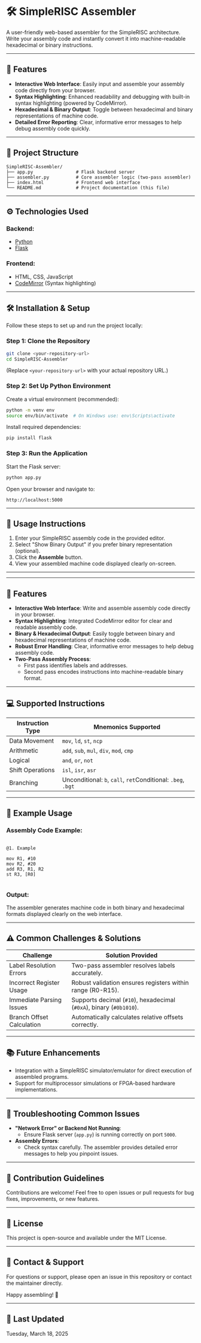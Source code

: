 # 🛠️ SimpleRISC Assembler

A user-friendly web-based assembler for the SimpleRISC architecture. Write your assembly code and instantly convert it into machine-readable hexadecimal or binary instructions.

---

## 🚀 Features

- **Interactive Web Interface**: Easily input and assemble your assembly code directly from your browser.
- **Syntax Highlighting**: Enhanced readability and debugging with built-in syntax highlighting (powered by CodeMirror).
- **Hexadecimal \& Binary Output**: Toggle between hexadecimal and binary representations of machine code.
- **Detailed Error Reporting**: Clear, informative error messages to help debug assembly code quickly.

---

## 📂 Project Structure

```
SimpleRISC-Assembler/
├── app.py                # Flask backend server
├── assembler.py          # Core assembler logic (two-pass assembler)
├── index.html            # Frontend web interface
└── README.md             # Project documentation (this file)
```

---

## ⚙️ Technologies Used

### Backend:

- [Python](https://www.python.org/)
- [Flask](https://flask.palletsprojects.com/en/latest/)


### Frontend:

- HTML, CSS, JavaScript
- [CodeMirror](https://codemirror.net/) (Syntax highlighting)

---

## 🛠️ Installation \& Setup

Follow these steps to set up and run the project locally:

### Step 1: Clone the Repository

```bash
git clone <your-repository-url>
cd SimpleRISC-Assembler
```

(Replace `<your-repository-url>` with your actual repository URL.)

### Step 2: Set Up Python Environment

Create a virtual environment (recommended):

```bash
python -m venv env
source env/bin/activate  # On Windows use: env\Scripts\activate
```

Install required dependencies:

```bash
pip install flask
```


### Step 3: Run the Application

Start the Flask server:

```bash
python app.py
```

Open your browser and navigate to:

```
http://localhost:5000
```

---

## 📖 Usage Instructions

1. Enter your SimpleRISC assembly code in the provided editor.
2. Select "Show Binary Output" if you prefer binary representation (optional).
3. Click the **Assemble** button.
4. View your assembled machine code displayed clearly on-screen.

---

---

## 📌 Features

- **Interactive Web Interface**: Write and assemble assembly code directly in your browser.
- **Syntax Highlighting**: Integrated CodeMirror editor for clear and readable assembly code.
- **Binary & Hexadecimal Output**: Easily toggle between binary and hexadecimal representations of machine code.
- **Robust Error Handling**: Clear, informative error messages to help debug assembly code.
- **Two-Pass Assembly Process**:
  - First pass identifies labels and addresses.
  - Second pass encodes instructions into machine-readable binary format.

---


## 💻 Supported Instructions

| Instruction Type | Mnemonics Supported                             |
|------------------|--------------------------------------------------|
| Data Movement    | `mov`, `ld`, `st`, `ncp`                         |
| Arithmetic       | `add`, `sub`, `mul`, `div`, `mod`, `cmp`         |
| Logical          | `and`, `or`, `not`                               |
| Shift Operations | `isl`, `isr`, `asr`                              |
| Branching        | Unconditional: `b`, `call`, `ret`Conditional: `.beg`, `.bgt` |

---

## 📌 Example Usage

### Assembly Code Example:
```assembly

@1. Example

mov R1, #10
mov R2, #20
add R3, R1, R2
st R3, [R0]


```

### Output:
The assembler generates machine code in both binary and hexadecimal formats displayed clearly on the web interface.

---

## ⚠️ Common Challenges & Solutions

| Challenge                 | Solution Provided                                 |
|---------------------------|---------------------------------------------------|
| Label Resolution Errors   | Two-pass assembler resolves labels accurately.    |
| Incorrect Register Usage  | Robust validation ensures registers within range (R0-R15). |
| Immediate Parsing Issues  | Supports decimal (`#10`), hexadecimal (`#0xA`), binary (`#0b1010`). |
| Branch Offset Calculation | Automatically calculates relative offsets correctly. |

---

## 📚 Future Enhancements

- Integration with a SimpleRISC simulator/emulator for direct execution of assembled programs.
- Support for multiprocessor simulations or FPGA-based hardware implementations.
---

## 🚩 Troubleshooting Common Issues

- **"Network Error" or Backend Not Running**:
    - Ensure Flask server (`app.py`) is running correctly on port `5000`.
- **Assembly Errors**:
    - Check syntax carefully. The assembler provides detailed error messages to help you pinpoint issues.

---

## 🤝 Contribution Guidelines

Contributions are welcome! Feel free to open issues or pull requests for bug fixes, improvements, or new features.

---

## 📜 License

This project is open-source and available under the MIT License.

---

## 📧 Contact \& Support

For questions or support, please open an issue in this repository or contact the maintainer directly.

Happy assembling! 🚀

---

## 📅 Last Updated

Tuesday, March 18, 2025

